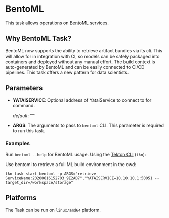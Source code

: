 # BentoML

This task allows operations on [BentoML](https://github.com/bentoml/BentoML) services.

## Why BentoML Task?

BentoML now supports the ability to retrieve artifact bundles via its cli. This will allow for in integration with CI, so models can be safely packaged into containers and deployed without any manual effort. The build context is auto-generated by BentoML and can be easily connected to CI/CD pipelines. This task offers a new pattern for data scientists.

## Parameters

* **YATAISERVICE**: Optional address of YataiService to connect to for command.

  _default_: ""`

* **ARGS**: The arguments to pass to `bentoml` CLI. This parameter is required to run this task.

### Examples

Run `bentoml --help` for BentoML usage. Using the [Tekton CLI](https://github.com/tektoncd/cli/blob/main/docs/cmd/tkn_task_start.md) (`tkn`):

Use bentoml to retrieve a full ML build environment in the cwd:

```shell
tkn task start bentoml -p ARGS="retrieve ServiceName:20200616152703_9E2AD7","YATAISERVICE=10.10.10.1:50051 --target_dir=/workspace/storage"
```

## Platforms

The Task can be run on `linux/amd64` platform.
